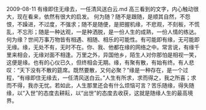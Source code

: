 2009-08-11 有缘即住无缘去，一任清风送白云.md
高三看到的文字，内心触动很大，现在看来，依然有很大的启发。
何为随？随不是跟随，是顺其自然，不怨恨，不躁进，不过度，不强求；随不是随便，是把握机缘，不悲观，不刻板，不慌乱，不忘形；随是一种达观，一是种洒脱，是一份人生的成熟，一份人情的练达。何为缘？世间万事万物皆有相遇、相随、相乐的可能性。有可能即有缘，无可能即无缘。缘，无处不有，无时不在。你、我、他都在缘的网络之中。常言说，有缘千里来相会，无缘对面不相逢。万里之外，异国他乡，陌生人对你那怕是相视一笑，这便是缘。也有的心仪已久，但终相会无期。缘，有聚有散，有始有终。有人悲叹：“天下没有不散的筵席。既然要散，又何必聚？”缘是一种存在，是一个过程，“有缘即住无缘去，一任清风送白云。”人生有所求，求而得之，我之所喜；求而不得，我亦无忧。若如此，人生那里还会有什么烦恼可言？苦乐随缘，得失随缘，以“入世”的态度去耕耘，以“出世”的态度去收获，这就是随缘人生的最高境界。